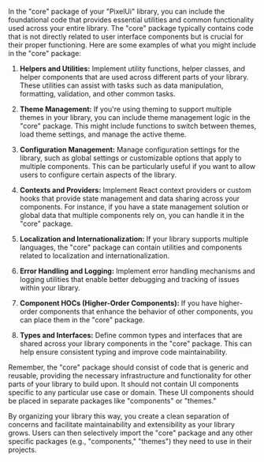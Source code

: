 In the "core" package of your "PixelUi" library, you can include the foundational code that provides essential utilities and common functionality used across your entire library. The "core" package typically contains code that is not directly related to user interface components but is crucial for their proper functioning. Here are some examples of what you might include in the "core" package:

1. **Helpers and Utilities:** Implement utility functions, helper classes, and helper components that are used across different parts of your library. These utilities can assist with tasks such as data manipulation, formatting, validation, and other common tasks.

2. **Theme Management:** If you're using theming to support multiple themes in your library, you can include theme management logic in the "core" package. This might include functions to switch between themes, load theme settings, and manage the active theme.

3. **Configuration Management:** Manage configuration settings for the library, such as global settings or customizable options that apply to multiple components. This can be particularly useful if you want to allow users to configure certain aspects of the library.

4. **Contexts and Providers:** Implement React context providers or custom hooks that provide state management and data sharing across your components. For instance, if you have a state management solution or global data that multiple components rely on, you can handle it in the "core" package.

5. **Localization and Internationalization:** If your library supports multiple languages, the "core" package can contain utilities and components related to localization and internationalization.

6. **Error Handling and Logging:** Implement error handling mechanisms and logging utilities that enable better debugging and tracking of issues within your library.

7. **Component HOCs (Higher-Order Components):** If you have higher-order components that enhance the behavior of other components, you can place them in the "core" package.

8. **Types and Interfaces:** Define common types and interfaces that are shared across your library components in the "core" package. This can help ensure consistent typing and improve code maintainability.

Remember, the "core" package should consist of code that is generic and reusable, providing the necessary infrastructure and functionality for other parts of your library to build upon. It should not contain UI components specific to any particular use case or domain. These UI components should be placed in separate packages like "components" or "themes."

By organizing your library this way, you create a clean separation of concerns and facilitate maintainability and extensibility as your library grows. Users can then selectively import the "core" package and any other specific packages (e.g., "components," "themes") they need to use in their projects.
